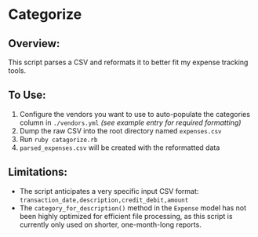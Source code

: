 # Categorize

## Overview:
This script parses a CSV and reformats it to better fit my expense tracking tools.

## To Use:
1. Configure the vendors you want to use to auto-populate the categories column in `./vendors.yml` _(see example entry for required formatting)_
2. Dump the raw CSV into the root directory named `expenses.csv`
3. Run `ruby catagorize.rb`
4. `parsed_expenses.csv` will be created with the reformatted data

## Limitations:
* The script anticipates a very specific input CSV format: `transaction_date,description,credit_debit,amount`
* The `category_for_description()` method in the `Expense` model has not been highly optimized for efficient file processing, as this script is currently only used on shorter, one-month-long reports.
